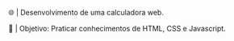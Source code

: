 🌐 | Desenvolvimento de uma calculadora web.

💬 | Objetivo: Praticar conhecimentos de HTML, CSS e Javascript.